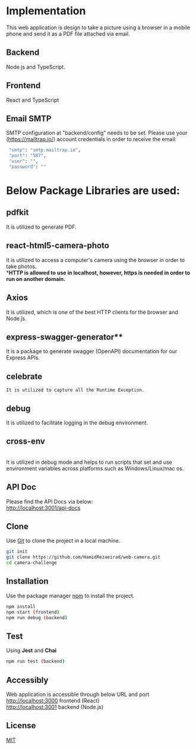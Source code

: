 # Implementation

This web application is design to take a picture using a browser in a mobile phone and send it as a PDF file attached via email.
 
## Backend
   
   Node js and TypeScript.
   
## Frontend 
   
   React and TypeScript   

## Email SMTP 
    
   SMTP configuration at "backend/config" needs to be set.
   Please use your (https://mailtrap.io/) account credentials in order to receive the email:
   ```bash
    "smtp": "smtp.mailtrap.io",
    "port": "587",
    "user": "",
    "password": ""
   ```

# Below Package Libraries are used:

## pdfkit
 
   It is utilized to generate PDF.

## react-html5-camera-photo 
 
   It is utilized to access a computer's camera using the browser in order to take photos.<br/>
   ***HTTP is allowed to use in localhost, however, https is needed in order to run on another domain.**

## Axios 
 
   It is utilized, which is one of the best HTTP clients for the browser and Node.js.

## express-swagger-generator**
 
   It is a package to generate swagger (OpenAPI) documentation for our Express APIs.

## celebrate 
   
    It is utilized to capture all the Runtime Exception.

## debug 
 
   It is utilized to facilitate logging in the debug environment.
   
## cross-env 
   <br>
   It is utilized in debug mode and helps to run scripts that set and use environment variables across platforms such as Windows/Linux/mac os.



## API Doc

Please find the API Docs via below:
<br/>
[http://localhost:3001/api-docs](http://localhost:3001/api-docs)

    
## Clone

Use [Git](https://git-scm.com/) to clone the project in a local machine.

```bash
git init
git clone https://github.com/HamidRezaeirad/web-camera.git
cd camera-challenge
```

## Installation

Use the package manager [npm](https://docs.npmjs.com/cli/install) to install the project.

```bash
npm install 
npm start (frontend)
npm run debug (backend)

```

## Test

Using **Jest** and **Chai**

```bash
npm run test (backend)


```

## Accessibly

Web application is accessible through below URL and port
<br/>
[http://localhost:3000](http://localhost:3000/) frontend (React)
<br/>
[http://localhost:3001](http://localhost:3001/) backend (Node.js)


## License

[MIT](https://choosealicense.com/licenses/mit/) 
